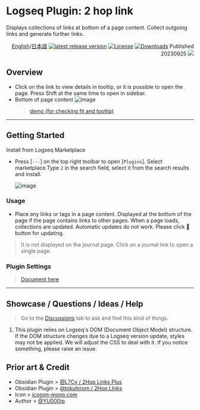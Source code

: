  # Logseq Plugin: 2 hop link

Displays collections of links at bottom of a page content. Collect outgoing links and generate further links.

<div align="right">

[English](https://github.com/YU000jp/logseq-plugin-two-hop-link)/[日本語](https://github.com/YU000jp/logseq-plugin-two-hop-link/blob/main/readme_ja-JP.md) 
[![latest release version](https://img.shields.io/github/v/release/YU000jp/logseq-plugin-two-hop-link)](https://github.com/YU000jp/logseq-plugin-two-hop-link/releases)
[![License](https://img.shields.io/github/license/YU000jp/logseq-plugin-two-hop-link?color=blue)](https://github.com/YU000jp/logseq-plugin-two-hop-link/LICENSE)
[![Downloads](https://img.shields.io/github/downloads/YU000jp/logseq-plugin-two-hop-link/total.svg)](https://github.com/YU000jp/logseq-plugin-two-hop-link/releases)
 Published 20230925 <a href="https://www.buymeacoffee.com/yu000japan"><img src="https://img.buymeacoffee.com/button-api/?text=Buy me a pizza&emoji=🍕&slug=yu000japan&button_colour=FFDD00&font_colour=000000&font_family=Poppins&outline_colour=000000&coffee_colour=ffffff" /></a>
</div>

## Overview

- Click on the link to view details in tooltip, or it is possible to open the page. Press Shift at the same time to open in sidebar.
- Bottom of page content
  ![image](https://github.com/YU000jp/logseq-plugin-two-hop-link/assets/111847207/e50711c1-0401-4d8a-af46-9b9e1bd49af2)
  > [demo (for checking fit and tooltip)](https://github.com/YU000jp/logseq-plugin-two-hop-link/wiki/tooltip-demo)

---

## Getting Started

Install from Logseq Marketplace
  - Press [`---`] on the top right toolbar to open [`Plugins`]. Select marketplace.Type `2` in the search field, select it from the search results and install.

    ![image](https://github.com/YU000jp/logseq-plugin-two-hop-link/assets/111847207/9ac95ab1-fb6b-48c8-ab63-be5cf135c4da)

### Usage

- Place any links or tags in a page content. Displayed at the bottom of the page if the page contains links to other pages. When a page loads, collections are updated. Automatic updates do not work. Please click 🔂 button for updating.

> It is not displayed on the journal page. Click on a journal link to open a single page.

### Plugin Settings

> [Document here](https://github.com/YU000jp/logseq-plugin-two-hop-link/wiki/Plugin-Settings)

---

## Showcase / Questions / Ideas / Help

> Go to the [Discussions](https://github.com/YU000jp/logseq-plugin-two-hop-link/discussions) tab to ask and find this kind of things.

1. This plugin relies on Logseq's DOM (Document Object Model) structure. If the DOM structure changes due to a Logseq version update, styles may not be applied. We will adjust the CSS to deal with it. If you notice something, please raise an issue.

## Prior art & Credit

- Obsidian Plugin > [@L7Cy / 2Hop Links Plus](https://github.com/L7Cy/obsidian-2hop-links-plus)
- Obsidian Plugin > [@tokuhirom / 2Hop LInks](https://github.com/tokuhirom/obsidian-2hop-links-plugin)
- Icon > [icooon-mono.com](https://icooon-mono.com/14733-lego%e3%82%a2%e3%82%a4%e3%82%b3%e3%83%b32/)
- Author > [@YU000jp](https://github.com/YU000jp)
